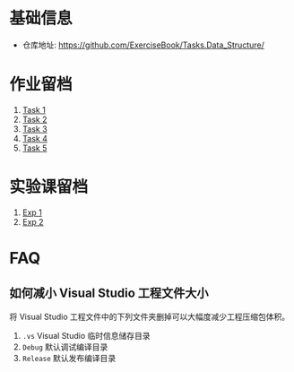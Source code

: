 # 基础信息
- 仓库地址: <https://github.com/ExerciseBook/Tasks.Data_Structure/>

# 作业留档
1. [Task 1](Task1/)
2. [Task 2](Task2/)
3. [Task 3](Task3/)
4. [Task 4](Task4/)
4. [Task 5](Task5/)

# 实验课留档
1. [Exp 1](Exp1/)
2. [Exp 2](Exp2/)

# FAQ
## 如何减小 Visual Studio 工程文件大小
将 Visual Studio 工程文件中的下列文件夹删掉可以大幅度减少工程压缩包体积。
1. ```.vs``` Visual Studio 临时信息储存目录
2. ```Debug``` 默认调试编译目录
3. ```Release``` 默认发布编译目录